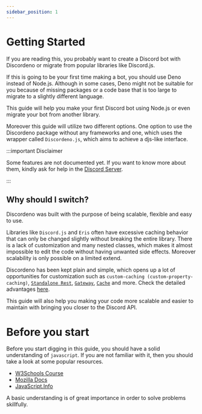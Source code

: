 ```yaml
---
sidebar_position: 1
---
```


# Getting Started

If you are reading this, you probably want to create a Discord bot with Discordeno or migrate from popular libraries like Discord.js.

If this is going to be your first time making a bot, you should use Deno instead of Node.js. Although in some cases, Deno might not be suitable for you because of missing packages or a code base that is too large to migrate to a slightly different language.

This guide will help you make your first Discord bot using Node.js or even migrate your bot from another library.

Moreover this guide will utilize two different options. One option to use the Discordeno package without any frameworks
and one, which uses the wrapper called `Discordeno.js`, which aims to achieve a djs-like interface.

:::important Disclaimer

Some features are not documented yet. If you want to know more about them, kindly ask for help in the
[Discord Server](https://discord.gg/ddeno).

:::

## Why should I switch?

Discordeno was built with the purpose of being scalable, flexible and easy to use.

Libraries like `Discord.js` and `Eris` often have excessive caching behavior that can only be changed slightly without
breaking the entire library. There is a lack of customization and many nested classes, which makes it almost impossible
to edit the code without having unwanted side effects. Moreover scalability is only possible on a limited extend.

Discordeno has been kept plain and simple, which opens up a lot of opportunities for customization such as
`custom-caching (custom-property-caching)`, [`Standalone Rest`](../big-bot-guide/rest.md),
[`Gateway`](../big-bot-guide/gateway.md), [`Cache`](../big-bot-guide/cache.md) and more. Check the detailed advantages
[here](https://github.com/discordeno/discordeno#features).

This guide will also help you making your code more scalable and easier to maintain with bringing you closer to the
Discord API.

# Before you start

Before you start digging in this guide, you should have a solid understanding of `javascript`. If you are not familiar
with it, then you should take a look at some popular resources.

- [W3Schools Course](https://www.w3schools.com/js/DEFAULT.asp)
- [Mozilla Docs](https://developer.mozilla.org/en-US/docs/Web/JavaScript)
- [JavaScript.Info](https://javascript.info)

A basic understanding is of great importance in order to solve problems skillfully.
